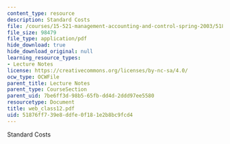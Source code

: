 ```yaml
---
content_type: resource
description: Standard Costs
file: /courses/15-521-management-accounting-and-control-spring-2003/51876ff739e8ddfe0f181e2b8bc9fcd4_web_class12.pdf
file_size: 98479
file_type: application/pdf
hide_download: true
hide_download_original: null
learning_resource_types:
- Lecture Notes
license: https://creativecommons.org/licenses/by-nc-sa/4.0/
ocw_type: OCWFile
parent_title: Lecture Notes
parent_type: CourseSection
parent_uid: 7be6ff3d-98b5-65fb-dd4d-2ddd97ee5580
resourcetype: Document
title: web_class12.pdf
uid: 51876ff7-39e8-ddfe-0f18-1e2b8bc9fcd4
---
```

Standard Costs